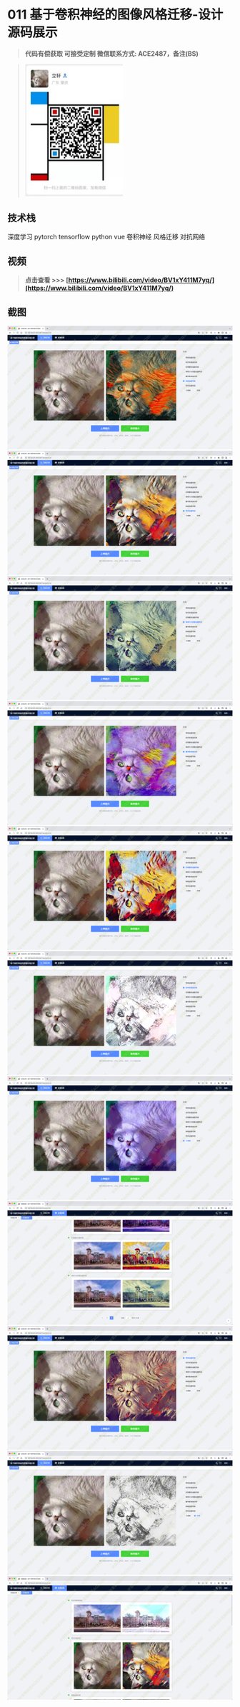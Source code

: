 # 011 基于卷积神经的图像风格迁移-设计源码展示

> **代码有偿获取 可接受定制 微信联系方式: ACE2487，备注(BS)**

> ![](./qrcode.jpg)

## 技术栈

深度学习 pytorch tensorflow python vue 卷积神经 风格迁移 对抗网络

## 视频

> **点击查看 \>\>\> [https://www.bilibili.com/video/BV1xY411M7yq/](https://www.bilibili.com/video/BV1xY411M7yq/)**

## 截图

![](./01.png)
![](./02.png)
![](./03.png)
![](./04.png)
![](./05.png)
![](./06.png)
![](./07.png)
![](./08.png)
![](./09.png)
![](./10.png)
![](./11.png)